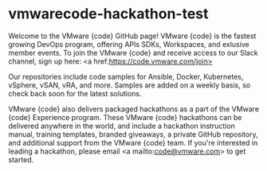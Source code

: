 # vmwarecode-hackathon-test

Welcome to the VMware {code} GitHub page! VMware {code} is the fastest growing DevOps program, offering APIs SDKs, Workspaces, and exlusive member events. To join the VMware {code} and receive access to our Slack channel, sign up here: <a href:https://code.vmware.com/join>

Our repositories include code samples for Ansible, Docker, Kubernetes, vSphere, vSAN, vRA, and more. Samples are added on a weekly basis, so check back soon for the latest solutions.

VMware {code} also delivers packaged hackathons as a part of the VMware {code} Experience program. These VMware {code} hackathons can be delivered anywhere in the world, and include a hackathon instruction manual, training templates, branded giveaways, a private GitHub repository, and additional support from the VMware {code} team. If you're interested in leading a hackathon, please email <a mailto:code@vmware.com> to get started.

